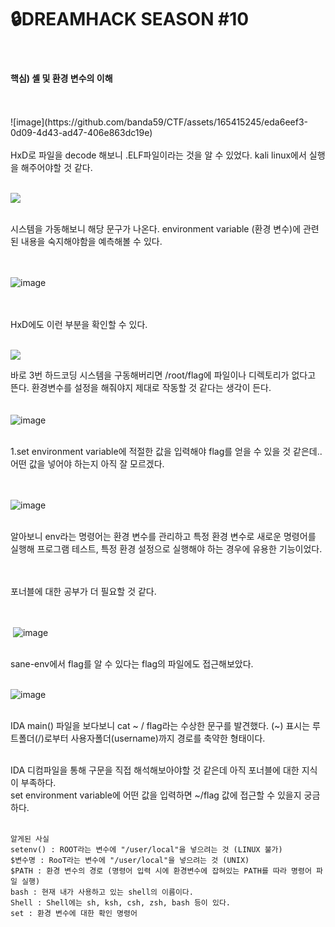 🔒DREAMHACK SEASON #10
==================  
<br/>
  
#### 핵심) 셸 및 환경 변수의 이해  
<br/>
<br/>
![image](https://github.com/banda59/CTF/assets/165415245/eda6eef3-0d09-4d43-ad47-406e863dc19e)

<br/>
<br/>
HxD로 파일을 decode 해보니 .ELF파일이라는 것을 알 수 있었다.
kali linux에서 실행을 해주어야할 것 같다.  
<br/>
<br/>

![](https://img1.daumcdn.net/thumb/R1280x0/?scode=mtistory2&fname=https%3A%2F%2Fblog.kakaocdn.net%2Fdn%2F3dwYI%2FbtsHB6ydfDC%2FPK7S56tHSKQ5ux0HZYKiRk%2Fimg.png)
<br/>
<br/>
  
시스템을 가동해보니 해당 문구가 나온다.
environment variable (환경 변수)에 관련된 내용을 숙지해야함을 예측해볼 수 있다.  
<br/>
<br/>

![image](https://github.com/banda59/CTF/assets/165415245/f165e689-dd43-47cf-80b2-78855449ee48)


<br/>
<br/>
HxD에도 이런 부분을 확인할 수 있다.  
<br/>
<br/>


![](https://img1.daumcdn.net/thumb/R1280x0/?scode=mtistory2&fname=https%3A%2F%2Fblog.kakaocdn.net%2Fdn%2FdE7MFl%2FbtsHBOSepKX%2FgNgvbwtRi6FkyCF3pZuZ21%2Fimg.png)
  
바로 3번 하드코딩 시스템을 구동해버리면 /root/flag에 파일이나 디렉토리가 없다고 뜬다.
환경변수를 설정을 해줘야지 제대로 작동할 것 같다는 생각이 든다.  
<br/>
<br/>
![image](https://github.com/banda59/CTF/assets/165415245/e568a2c4-bb35-4a76-bc58-2406f9fd00fc)
<br/>
<br/>

1.set environment variable에 적절한 값을 입력해야 flag를 얻을 수 있을 것 같은데..
어떤 값을 넣어야 하는지 아직 잘 모르겠다.  
<br/>
<br/>
  
![image](https://github.com/banda59/CTF/assets/165415245/e9fa571e-cdf2-43e3-800b-da2f6091695d)
<br/>
<br/>

알아보니 env라는 명령어는 환경 변수를 관리하고
특정 환경 변수로 새로운 명령어를 실행해 프로그램 테스트, 특정 환경 설정으로 실행해야 하는 경우에
유용한 기능이었다.  
<br/>
<br/>

포너블에 대한 공부가 더 필요할 것 같다.  
<br/>
<br/>

 ![image](https://github.com/banda59/CTF/assets/165415245/8d334957-3496-4383-ac49-b44211a8fb50)
 <br/>
 <br/>
 
sane-env에서 flag를 알 수 있다는 flag의 파일에도 접근해보았다.  
 <br/>
 
![image](https://github.com/banda59/CTF/assets/165415245/5ea1831c-27cd-4030-84d2-5eba54ba035e)
 <br/>
 <br/>
 
IDA main() 파일을 보다보니 cat ~ / flag라는 수상한 문구를 발견했다.
(~) 표시는 루트폴더(/)로부터 사용자폴더(username)까지 경로를 축약한 형태이다.  
<br/>

IDA 디컴파일을 통해 구문을 직접 해석해보아야할 것 같은데 아직 포너블에 대한 지식이 부족하다.  
set environment variable에 어떤 값을 입력하면 ~/flag 값에 접근할 수 있을지 궁금하다.
<br/>
<br/>
  
```
알게된 사실
setenv() : ROOT라는 변수에 "/user/local"을 넣으려는 것 (LINUX 불가)
$변수명 : RooT라는 변수에 "/user/local"을 넣으려는 것 (UNIX)
$PATH : 환경 변수의 경로 (명령어 입력 시에 환경변수에 잡혀있는 PATH를 따라 명령어 파일 실행)
bash : 현재 내가 사용하고 있는 shell의 이름이다.
Shell : Shell에는 sh, ksh, csh, zsh, bash 등이 있다.
set : 환경 변수에 대한 확인 명령어
```


